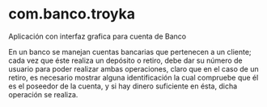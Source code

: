 # com.banco.troyka
Aplicación con interfaz grafica para cuenta de Banco

En un banco se manejan cuentas bancarias que pertenecen a un cliente; cada vez que éste realiza un depósito o retiro, debe dar su número de usuario para poder realizar ambas operaciones, claro que en el caso de un retiro, es necesario mostrar alguna identificación la cual compruebe que él es el poseedor de la cuenta, y si hay dinero suficiente en ésta, dicha operación se realiza.
